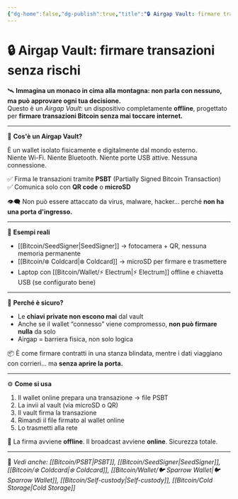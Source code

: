 ```yaml
---
{"dg-home":false,"dg-publish":true,"title":"🔒 Airgap Vault: firmare transazioni senza rischi","tags":["Bitcoin","Airgap","Sicurezza","PSBT","ColdStorage","SelfCustody"],"date":"2025-07-09","permalink":"/bitcoin/wallet/airgap-vault/","dgPassFrontmatter":true}
---
```



# 🔒 Airgap Vault: firmare transazioni senza rischi

🛰️ **Immagina un monaco in cima alla montagna: non parla con nessuno, ma può approvare ogni tua decisione.**  
Questo è un *Airgap Vault*: un dispositivo completamente **offline**, progettato per **firmare transazioni Bitcoin senza mai toccare internet.**

---

📡 **Cos'è un Airgap Vault?**

È un wallet isolato fisicamente e digitalmente dal mondo esterno.  
Niente Wi-Fi. Niente Bluetooth. Niente porte USB attive. Nessuna connessione.

✅ Firma le transazioni tramite **PSBT** (Partially Signed Bitcoin Transaction)  
✅ Comunica solo con **QR code** o **microSD**

👁️‍🗨️ Non può essere attaccato da virus, malware, hacker… perché **non ha una porta d'ingresso.**

---

🧱 **Esempi reali**

- [[Bitcoin/SeedSigner\|SeedSigner]] → fotocamera + QR, nessuna memoria permanente  
- [[Bitcoin/❄️ Coldcard\|❄️ Coldcard]] → microSD per firmare e trasmettere  
- Laptop con [[Bitcoin/Wallet/⚡ Electrum\|⚡ Electrum]] offline e chiavetta USB (se configurato bene)

---

🔐 **Perché è sicuro?**

- Le **chiavi private non escono mai** dal vault  
- Anche se il wallet “connesso” viene compromesso, **non può firmare nulla** da solo  
- Airgap = barriera fisica, non solo logica

📦 È come firmare contratti in una stanza blindata, mentre i dati viaggiano con corrieri… ma **senza aprire la porta.**

---

⚙️ **Come si usa**

1. Il wallet online prepara una transazione → file PSBT  
2. La invii al vault (via microSD o QR)  
3. Il vault firma la transazione  
4. Rimandi il file firmato al wallet online  
5. Lo trasmetti alla rete

🧠 La firma avviene **offline**. Il broadcast avviene **online**. Sicurezza totale.

---

🔗 _Vedi anche: [[Bitcoin/PSBT\|PSBT]], [[Bitcoin/SeedSigner\|SeedSigner]], [[Bitcoin/❄️ Coldcard\|❄️ Coldcard]], [[Bitcoin/Wallet/🐦 Sparrow Wallet\|🐦 Sparrow Wallet]], [[Bitcoin/Self-custody\|Self-custody]], [[Bitcoin/Cold Storage\|Cold Storage]]_